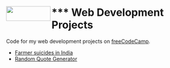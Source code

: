 # <img align="left" width="120" height="40" src="https://upload.wikimedia.org/wikipedia/commons/3/39/FreeCodeCamp_logo.png"> *** Web Development Projects

Code for my web development projects on [freeCodeCamp](https://www.freecodecamp.org/pranjaldhole).

- [Farmer suicides in India](indianFarmers/index.html)
- [Random Quote Generator](randomQuoteGenerator/index.html)
